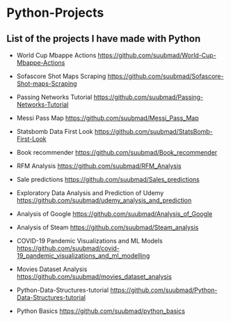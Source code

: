 # Python-Projects

## List of the projects I have made with Python

  - World Cup Mbappe Actions https://github.com/suubmad/World-Cup-Mbappe-Actions

  - Sofascore Shot Maps Scraping https://github.com/suubmad/Sofascore-Shot-maps-Scraping

  - Passing Networks Tutorial https://github.com/suubmad/Passing-Networks-Tutorial

  - Messi Pass Map https://github.com/suubmad/Messi_Pass_Map

  - Statsbomb Data First Look https://github.com/suubmad/StatsBomb-First-Look

  - Book recommender https://github.com/suubmad/Book_recommender

  - RFM Analysis https://github.com/suubmad/RFM_Analysis

  - Sale predictions https://github.com/suubmad/Sales_predictions

  - Exploratory Data Analysis and Prediction of Udemy https://github.com/suubmad/udemy_analysis_and_prediction

  - Analysis of Google https://github.com/suubmad/Analysis_of_Google

  - Analysis of Steam https://github.com/suubmad/Steam_analysis

  - COVID-19 Pandemic Visualizations and ML Models https://github.com/suubmad/covid-19_pandemic_visualizations_and_ml_modelling

  - Movies Dataset Analysis https://github.com/suubmad/movies_dataset_analysis

  - Python-Data-Structures-tutorial https://github.com/suubmad/Python-Data-Structures-tutorial

  - Python Basics https://github.com/suubmad/python_basics
